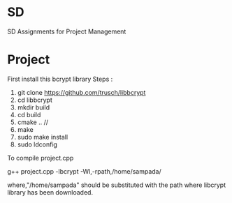 # SD
SD Assignments for Project Management

# Project

First install this bcrypt library
Steps :

 1. git clone https://github.com/trusch/libbcrypt
 2. cd libbcrypt
 3. mkdir build
 4. cd build
 5. cmake .. //
 6. make
 7. sudo make install
 8. sudo ldconfig
  
To compile project.cpp 

  g++ project.cpp -lbcrypt -Wl,-rpath,/home/sampada/
  
where,"/home/sampada" should be substituted with the path where libcrypt library has been downloaded.
